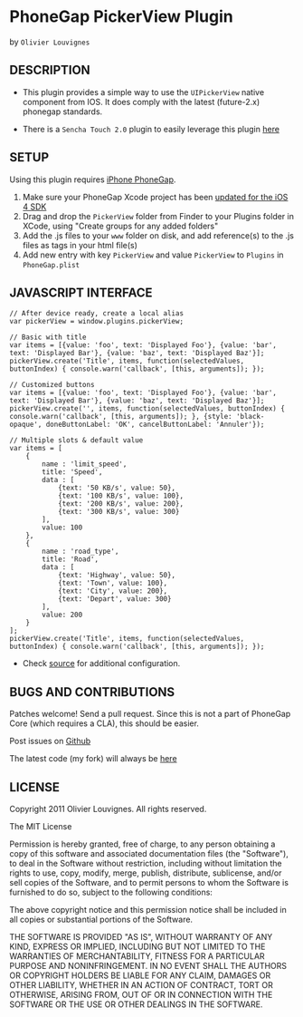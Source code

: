 # PhoneGap PickerView Plugin #
by `Olivier Louvignes`

## DESCRIPTION ##

* This plugin provides a simple way to use the `UIPickerView` native component from IOS. It does comply with the latest (future-2.x) phonegap standards.

* There is a `Sencha Touch 2.0` plugin to easily leverage this plugin [here](https://github.com/mgcrea/sencha-touch-plugins/blob/master/PhonegapPicker.js)

## SETUP ##

Using this plugin requires [iPhone PhoneGap](http://github.com/phonegap/phonegap-iphone).

1. Make sure your PhoneGap Xcode project has been [updated for the iOS 4 SDK](http://wiki.phonegap.com/Upgrade-your-PhoneGap-Xcode-Template-for-iOS-4)
2. Drag and drop the `PickerView` folder from Finder to your Plugins folder in XCode, using "Create groups for any added folders"
3. Add the .js files to your `www` folder on disk, and add reference(s) to the .js files as <link> tags in your html file(s)
4. Add new entry with key `PickerView` and value `PickerView` to `Plugins` in `PhoneGap.plist`

## JAVASCRIPT INTERFACE ##

    // After device ready, create a local alias
    var pickerView = window.plugins.pickerView;

    // Basic with title
    var items = [{value: 'foo', text: 'Displayed Foo'}, {value: 'bar', text: 'Displayed Bar'}, {value: 'baz', text: 'Displayed Baz'}];
	pickerView.create('Title', items, function(selectedValues, buttonIndex) { console.warn('callback', [this, arguments]); });

    // Customized buttons
	var items = [{value: 'foo', text: 'Displayed Foo'}, {value: 'bar', text: 'Displayed Bar'}, {value: 'baz', text: 'Displayed Baz'}];
	pickerView.create('', items, function(selectedValues, buttonIndex) { console.warn('callback', [this, arguments]); }, {style: 'black-opaque', doneButtonLabel: 'OK', cancelButtonLabel: 'Annuler'});

	// Multiple slots & default value
	var items = [
		{
			name : 'limit_speed',
			title: 'Speed',
			data : [
				{text: '50 KB/s', value: 50},
				{text: '100 KB/s', value: 100},
				{text: '200 KB/s', value: 200},
				{text: '300 KB/s', value: 300}
			],
			value: 100
		},
		{
			name : 'road_type',
			title: 'Road',
			data : [
				{text: 'Highway', value: 50},
				{text: 'Town', value: 100},
				{text: 'City', value: 200},
				{text: 'Depart', value: 300}
			],
			value: 200
		}
	];
	pickerView.create('Title', items, function(selectedValues, buttonIndex) { console.warn('callback', [this, arguments]); });

* Check [source](http://github.com/mgcrea/phonegap-plugins/tree/master/iPhone/PickerView/PickerView.js) for additional configuration.

## BUGS AND CONTRIBUTIONS ##

Patches welcome! Send a pull request. Since this is not a part of PhoneGap Core (which requires a CLA), this should be easier.

Post issues on [Github](http://github.com/phonegap/phonegap-plugins/issues)

The latest code (my fork) will always be [here](http://github.com/mgcrea/phonegap-plugins/tree/master/iPhone/PickerView/)

## LICENSE ##

Copyright 2011 Olivier Louvignes. All rights reserved.

The MIT License

Permission is hereby granted, free of charge, to any person obtaining a copy of this software and associated documentation files (the "Software"), to deal in the Software without restriction, including without limitation the rights to use, copy, modify, merge, publish, distribute, sublicense, and/or sell copies of the Software, and to permit persons to whom the Software is furnished to do so, subject to the following conditions:

The above copyright notice and this permission notice shall be included in all copies or substantial portions of the Software.

THE SOFTWARE IS PROVIDED "AS IS", WITHOUT WARRANTY OF ANY KIND, EXPRESS OR IMPLIED, INCLUDING BUT NOT LIMITED TO THE WARRANTIES OF MERCHANTABILITY, FITNESS FOR A PARTICULAR PURPOSE AND NONINFRINGEMENT. IN NO EVENT SHALL THE AUTHORS OR COPYRIGHT HOLDERS BE LIABLE FOR ANY CLAIM, DAMAGES OR OTHER LIABILITY, WHETHER IN AN ACTION OF CONTRACT, TORT OR OTHERWISE, ARISING FROM, OUT OF OR IN CONNECTION WITH THE SOFTWARE OR THE USE OR OTHER DEALINGS IN THE SOFTWARE.
